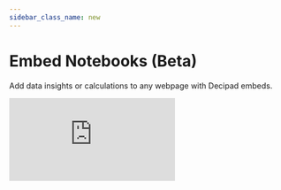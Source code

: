 ```yaml
---
sidebar_class_name: new
---
```


# Embed Notebooks (Beta)

Add data insights or calculations to any webpage with Decipad embeds.

 <div style={{position: 'relative', paddingBottom: '59.01639344262295%', height: 0}}>
   <iframe src="https://www.loom.com/embed/a24d7196e9f2443bbaa1788a5ee4546e?sid=aa1855d9-f4a8-4a91-80f9-37b9634b0a2d?hide_owner=true&hide_share=true&hide_title=true&hideEmbedTopBar=true" frameBorder={0} webkitallowfullscreen mozallowfullscreen allowFullScreen style={{position: 'absolute', top: 0, left: 0, width: '100%', height: '100%'}} />
 </div>

<br/>

## Embed Decipad Notebooks on other APPs
1. Click the `Share` button at the top of your notebook to open the sharing menu.
2. Select the `Publish` tab from the sharing menu and enable `Anyone with the link can view`. To hide blocks from embeds, use the option menu that appears when you hover over blocks and select `Hide from reader`.
3. Go to the `Embed` tab in the sharing menu, and click `Copy` to get the embed link.
4. Don't forget to republish your notebook when you make updates to ensure they show up in your embed.


* **Embed on Notion** <br/>
  5. Open Notion and add a new line to any page. <br/>
  6. Paste the Decipad embed link and select `Create embed`.

  Check out this [meal planning Notion template](https://decipad.notion.site/Meal-Planning-3f81e9e5b734449ea82f406a7021388d?pvs=4) with a cups-to-grams calculator created using Decipad.

* **Embed on Monday.com** <br/>
  5. Open Monday.com and create a new Doc. <br/>
  6. Add a new ["Embed everything"](https://support.monday.com/hc/en-us/articles/360002383219-The-Embed-Everything-Widget) widget and paste the Decipad embed link.

* **Embed on ClickUp** <br/>
  5. Open ClickUp and create a new Drashboard. <br/>
  6. Add a new ["Custom Embed"](https://help.clickup.com/hc/en-us/articles/6312198759319-Embed-cards) card and paste the Decipad embed link.

* **Embed on Webflow** <br/>
  5. Adapt this HTML code by replacing YOUR-DECIPAD-EMBED-LINK with the embed link you got from Decipad. <br/>
    `<iframe  style="border-radius:32px" 
  src="YOUR-DECIPAD-EMBED-LINK" width="100%" height="100%" 
  frameBorder="0"></iframe>` <br/>
  6. Open your Webflow project and add a ["Custom Code Embed"](https://university.webflow.com/lesson/custom-code-embed) block. <br/>
  7. Add the adapted HTML code you just created to the ["Custom Code Embed"](https://university.webflow.com/lesson/custom-code-embed) block on Webflow. <br/>
  8. Send an email to [support@decipad.com](mailto:support@decipad.com) to have your domain approved.
  
* **Embed Decipad on a Custom Domain** <br/>
  We currently support embeds for custom domains on: Notion, Monday.com, ClickUp and Webflow.<br/>
  Please reach out to [support@decipad.com](mailto:support@decipad.com) to have your domain or website approved.

## Request other apps

Don’t see an app you want to embed on? Please reach out to [support@decipad.com](mailto:support@decipad.com) or use the Help Button at the bottom of your Decipad app to share your request and our team will try to accommodate.